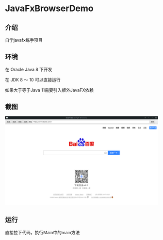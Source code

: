 # JavaFxBrowserDemo

## 介绍

自学javafx练手项目

## 环境

在 Oracle Java 8 下开发

在 JDK 8 ～ 10 可以直接运行

如果大于等于Java 11需要引入额外JavaFX依赖

## 截图

![首页截图](https://github.com/18121259693/JavaFxBrowserDemo/blob/master/screenshot/index.png?raw=true)

## 运行

直接拉下代码，执行Main中的main方法

